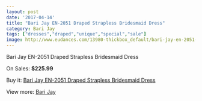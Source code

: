 ```yaml
---
layout: post
date: '2017-04-14'
title: "Bari Jay EN-2051 Draped Strapless Bridesmaid Dress"
category: Bari Jay
tags: ["dresses","draped","unique","special","sale"]
image: http://www.eudances.com/13980-thickbox_default/bari-jay-en-2051-draped-strapless-bridesmaid-dress.jpg
---
```

Bari Jay EN-2051 Draped Strapless Bridesmaid Dress

On Sales: **$225.99**
<a href="https://www.eudances.com/en/bari-jay/4188-bari-jay-en-2051-draped-strapless-bridesmaid-dress.html"><amp-img layout="responsive" width="600" height="600" src="//www.eudances.com/13980-thickbox_default/bari-jay-en-2051-draped-strapless-bridesmaid-dress.jpg" alt="Bari Jay EN-2051 Draped Strapless Bridesmaid Dress 0" /></a>
<a href="https://www.eudances.com/en/bari-jay/4188-bari-jay-en-2051-draped-strapless-bridesmaid-dress.html"><amp-img layout="responsive" width="600" height="600" src="//www.eudances.com/13982-thickbox_default/bari-jay-en-2051-draped-strapless-bridesmaid-dress.jpg" alt="Bari Jay EN-2051 Draped Strapless Bridesmaid Dress 1" /></a>
<a href="https://www.eudances.com/en/bari-jay/4188-bari-jay-en-2051-draped-strapless-bridesmaid-dress.html"><amp-img layout="responsive" width="600" height="600" src="//www.eudances.com/13981-thickbox_default/bari-jay-en-2051-draped-strapless-bridesmaid-dress.jpg" alt="Bari Jay EN-2051 Draped Strapless Bridesmaid Dress 2" /></a>

Buy it: [Bari Jay EN-2051 Draped Strapless Bridesmaid Dress](https://www.eudances.com/en/bari-jay/4188-bari-jay-en-2051-draped-strapless-bridesmaid-dress.html "Bari Jay EN-2051 Draped Strapless Bridesmaid Dress")

View more: [Bari Jay](https://www.eudances.com/en/56-bari-jay "Bari Jay")